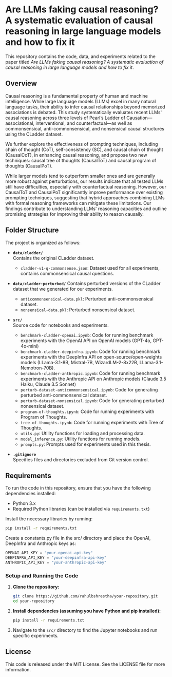 
# Are LLMs faking causal reasoning? A systematic evaluation of causal reasoning in large language models and how to fix it

This repository contains the code, data, and experiments related to the paper titled *Are LLMs faking causal reasoning? A systematic evaluation of causal reasoning in large language models and how to fix it*.

## Overview

Causal reasoning is a fundamental property of human and machine intelligence. While large language models (LLMs) excel in many natural language tasks, their ability to infer causal relationships beyond memorized associations is debated. This study systematically evaluates recent LLMs' causal reasoning across three levels of Pearl’s Ladder of Causation—associational, interventional, and counterfactual—as well as commonsensical, anti-commonsensical, and nonsensical causal structures using the CLadder dataset.

We further explore the effectiveness of prompting techniques, including chain of thought (CoT), self-consistency (SC), and causal chain of thought (CausalCoT), in enhancing causal reasoning, and propose two new techniques: causal tree of thoughts (CausalToT) and causal program of thoughts (CausalPoT).

While larger models tend to outperform smaller ones and are generally more robust against perturbations, our results indicate that all tested LLMs still have difficulties, especially with counterfactual reasoning. However, our CausalToT and CausalPoT significantly improve performance over existing prompting techniques, suggesting that hybrid approaches combining LLMs with formal reasoning frameworks can mitigate these limitations. Our findings contribute to understanding LLMs' reasoning capacities and outline promising strategies for improving their ability to reason causally.

## Folder Structure

The project is organized as follows:

- **`data/cladder/`**  
    Contains the original CLadder dataset.
  - `cladder-v1-q-commonsense.json`: Dataset used for all experiments, contains commonsensical causal questions.  
- **`data/cladder-perturbed/`**
    Contains perturbed versions of the CLadder dataset that we generated for our experiments.
  - `anticommonsensical-data.pkl`: Perturbed anti-commonsensical dataset.  
  - `nonsensical-data.pkl`: Perturbed nonsensical dataset.  

- **`src/`**  
  Source code for notebooks and experiments.  
  - `benchmark-cladder-openai.ipynb`: Code for running benchmark experiments with the OpenAI API on OpenAI models (GPT-4o, GPT-4o-mini)
  - `benchmark-cladder-deepinfra.ipynb`: Code for running benchmark experiments with the DeepInfra API on open-source/open-weights models (LLama-3.1-8B, Mistral-7B, WizardLM-2-8x22B, LLama-3.1-Nemotron-70B).
  - `benchmark-cladder-anthropic.ipynb`: Code for running benchmark experiments with the Anthropic API on Anthropic models (Claude 3.5 Haiku, Claude 3.5 Sonnet)
  - `perturb-dataset-anticommonsensical.ipynb`: Code for generating perturbed anti-commonsensical dataset.
  - `perturb-dataset-nonsensical.ipynb`: Code for generating perturbed nonsensical dataset.
  - `program-of-thoughts.ipynb`: Code for running experiments with Program of Thoughts.
  - `tree-of-thoughts.ipynb`: Code for running experiments with Tree of Thoughts.
  - `utils.py`: Utility functions for loading and processing data. 
  - `model_inference.py`: Utility functions for running models.
  - `prompts.py`: Prompts used for experiments used in this thesis.

- **`.gitignore`**  
  Specifies files and directories excluded from Git version control.

## Requirements

To run the code in this repository, ensure that you have the following dependencies installed:

- Python 3.x
- Required Python libraries (can be installed via `requirements.txt`)

Install the necessary libraries by running:
```bash
pip install -r requirements.txt
```
Create a constants.py file in the src/ directory and place the OpenAI, DeepInfra and Anthropic keys as:

```python
OPENAI_API_KEY = "your-openai-api-key"
DEEPINFRA_API_KEY = "your-deepinfra-api-key"
ANTHROPIC_API_KEY = "your-anthropic-api-key"
```


### Setup and Running the Code

1. **Clone the repository:**
    ```bash
    git clone https://github.com/rahulbshrestha/your-repository.git
    cd your-repository
    ```

2. **Install dependencies (assuming you have Python and pip installed):**
    ```bash
    pip install -r requirements.txt
    ```

3. Navigate to the `src/` directory to find the Jupyter notebooks and run specific experiments.


## License

This code is released under the MIT License. See the LICENSE file for more information.